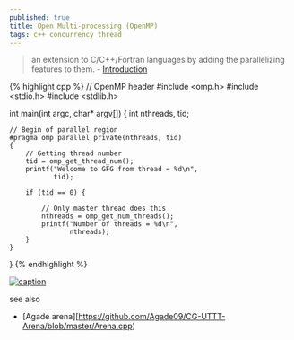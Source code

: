 ```yaml
---
published: true
title: Open Multi-processing (OpenMP)
tags: c++ concurrency thread
---
```

> an extension to C/C++/Fortran languages by adding the parallelizing features to them. - [Introduction](https://www.geeksforgeeks.org/openmp-introduction-with-installation-guide/)

{% highlight cpp %}
// OpenMP header
#include <omp.h>
#include <stdio.h>
#include <stdlib.h>
  
int main(int argc, char* argv[])
{
    int nthreads, tid;
  
    // Begin of parallel region
    #pragma omp parallel private(nthreads, tid)
    {
        // Getting thread number
        tid = omp_get_thread_num();
        printf("Welcome to GFG from thread = %d\n",
               tid);
  
        if (tid == 0) {
  
            // Only master thread does this
            nthreads = omp_get_num_threads();
            printf("Number of threads = %d\n",
                   nthreads);
        }
    }
}
{% endhighlight %}

[![caption](https://media.geeksforgeeks.org/wp-content/uploads/20190415125809/Screenshot-from-2019-04-15-00-26-57.png)](https://www.geeksforgeeks.org/openmp-introduction-with-installation-guide/)

see also
- [Agade arena][https://github.com/Agade09/CG-UTTT-Arena/blob/master/Arena.cpp)
